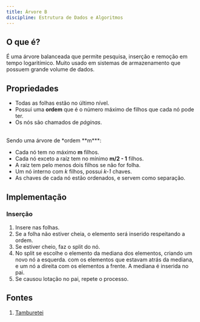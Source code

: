 ```yaml
---
title: Árvore B
discipline: Estrutura de Dados e Algoritmos
---
```


## O que é?

É uma árvore balanceada que permite pesquisa, inserção e remoção em tempo logaritímico. Muito usado em sistemas de armazenamento que possuem grande volume de dados.

## Propriedades

- Todas as folhas estão no último nível.
- Possui uma **ordem** que é o número máximo de filhos que cada nó pode ter.
- Os nós são chamados de *páginas*.
<br>
Sendo uma árvore de *ordem **m***:

- Cada nó tem no máximo **m** filhos.
- Cada nó exceto a raíz tem no mínimo **m/2 - 1** filhos.
- A raiz tem pelo menos dois filhos se não for folha.
- Um nó interno com *k* filhos, possui *k-1* chaves.
- As chaves de cada nó estão ordenados, e servem como separação.

## Implementação

### Inserção

1. Insere nas folhas.
2. Se a folha não estiver cheia, o elemento será inserido respeitando a ordem.
3. Se estiver cheio, faz o split do nó.
4. No split se escolhe o elemento da mediana dos elementos, criando um novo nó a esquerda. com os elementos que estavam atrás da mediana, e um nó a direita com os elementos a frente. A mediana é inserida no pai.
5. Se causou lotação no pai, repete o processo.

## Fontes 

1. <a href= "https://github.com/OpenDevUFCG/Tamburetei" target="_blank"> Tamburetei </a>
